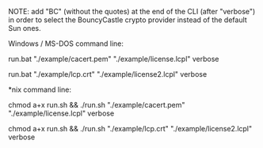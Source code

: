 NOTE: add "BC" (without the quotes) at the end of the CLI (after "verbose")
in order to select the BouncyCastle crypto provider instead of the default Sun ones.

Windows / MS-DOS command line:

run.bat "./example/cacert.pem" "./example/license.lcpl" verbose

run.bat "./example/lcp.crt" "./example/license2.lcpl" verbose


*nix command line:

chmod a+x run.sh && ./run.sh "./example/cacert.pem" "./example/license.lcpl" verbose

chmod a+x run.sh && ./run.sh "./example/lcp.crt" "./example/license2.lcpl" verbose
